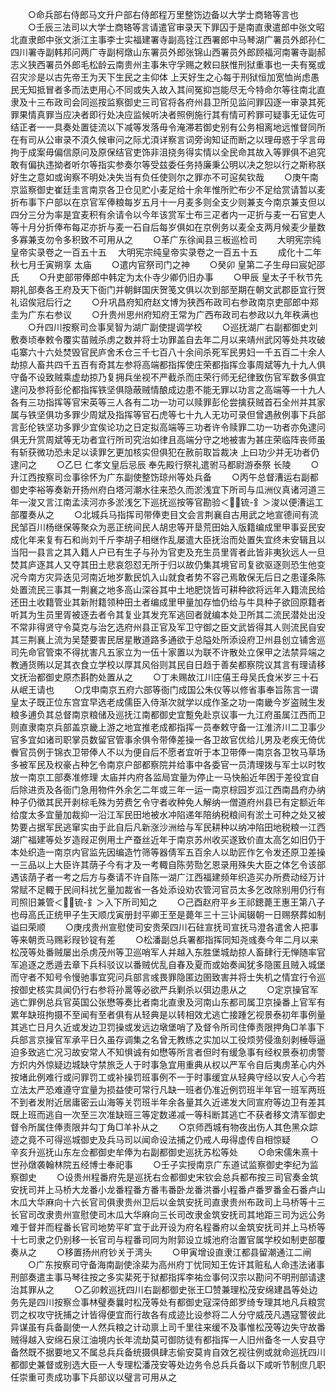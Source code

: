 <!-- { "loadSidebar": true } -->
　　○命兵部右侍郎马文升户部右侍郎程万里整饬边备以大学士商辂等言也
　　○壬辰三法司以大学士商辂等言请遣官审录天下罪囚于是南直隶遣郎中张文昭北直隶郎中张文浙江主事李士实福建署寺副高铨江西署郎中马琴湖广署员外郎孙仁四川署寺副韩邦问两广寺副柯燉山东署员外郎张锦山西署员外郎顾福河南署寺副郝志义狭西署员外郎毛松龄云南贵州主事朱守孚赐之敕曰朕惟刑狱重事也一夫有冤或召灾沴是以古先帝王为天下生民之主仰体  上天好生之心每于刑狱恒加宽恤尚虑愚民无知抵冒者多而法吏用心不同或失入故入其间冤抑岂能尽无今特命尔等往南北直隶及十三布政司会同巡按监察御史三司官将各府州县卫所见监问罪囚逐一审录其死罪果情真罪当应决者即行处决应监候听决者照例施行其有情可矜罪可疑事无证佐可结正者一一具奏处置徒流以下减等发落毋令淹滞若御史别有公务相离地远惟督同所在有司从公审录不湏久候审问之际尤湏详察言词旁询知证而断之以理毋惑于孚言毋拘于成案毋偏信原问及原保结官吏饰非沮挠务得实情以全民命其故入等罪俱不追究敢有偏执违拗者听尔等指实参奏尔等受兹委任务持廉秉公明以决之恕以行之斯称朕好生之意如或询察不明处决失当有负任使则尔之罪亦不可逭矣钦哉
　　○庚午南京监察御史崔廷圭言南京各卫仓见贮小麦足给十余年惟所贮布少不足给赏请暂以麦折布事下户部以在京官军俸粮每岁五月十一月麦多则全支少则兼支今南京兼支但以四分三分为率是宜麦积有余请令以今年该赏军士布三疋者内一疋折与麦一石官吏人等十月分折俸布每疋亦折与麦一石自后每岁俱如在京例务以麦全支两月候麦少量数多寡兼支勿令多积致不可用从之
　　○革广东徐闻县三板巡检司
　　大明宪宗纯皇帝实录卷之一百五十五
　大明宪宗纯皇帝实录卷之一百五十五
　　成化十二年秋七月壬寅朔享  太庙
　　○遣内官祭司门之神
　　○癸卯  皇第二子生母曰宸妃邵氏
　　○升吏部带俸郎中韩定为太仆寺少卿仍旧办事
　　○甲辰  皇太子千秋节先期礼部奏各王府及天下衙门并朝鲜国庆贺笺文俱以次到部至期在朝文武郡臣宜行贺礼诏俟冠后行之
　　○升巩昌府知府赵文博为狭西布政司右参政南京吏部郎中郑圭为广东右参议
　　○升贵州思州府知府王常为广西布政司右参政以九年秩满也
　　○升四川按察司佥事吴智为湖广副使提调学校
　　○巡抚湖广右副都御史刘敷奏顷奉敕令覆实苗贼杀虏之数并将士功罪盖自去年二月以来靖州武冈等处共攻破屯寨六十六处焚毁官民庐舍禾仓三千七百八十余间杀死军民男妇一千五百二十余人劫掠人畜共四千五百有奇其左参将高端都指挥使庄荣都指挥佥事周斌等九十九人俱守备不设致贼乘虚劫掠乃复拥兵坐视不严截杀而庄荣行师无纪律致伤官军数多俱宜逮问及参将彭伦都指挥铁坚俱隐蔽贼情酿成边患不能无罪以功言之高端等一十九人各有三功指挥等官宋英等三人各有二功一功可以赎罪彭伦尝擒获贼首石全州并其家属与铁坚俱功多罪少周斌及指挥等官石虎等七十九人无功可录但曾遇赦例事下兵部言彭伦铁坚功多罪少宜俟论功之日定拟高端等三功者许令赎罪二功一功者亦免逮问俱无升赏周斌等无功者宜行所司究治如律且高端分守之地被害为甚庄荣临阵丧师虽有斩获微功恐未足以读罪乞更加核实但俱犯在赦前取旨裁决  上曰功少并无功者仍逮问之
　　○乙巳  仁孝文皇后忌辰  奉先殿行祭礼遣驸马都尉游泰祭  长陵
　　○升江西按察司佥事徐怀为广东副使整饬琼州等处兵备
　　○丙午总督漕运右副都御史李裕等奏新开扬州府白塔河潮水往来恐久而淤浅宜下所司与瓜洲仪真诸河道三年一浚又言江南孟渎河亦多淤浅乞下巡抚巡按等官勘验＜锍-釒＞浚以便漕运工部覆奏从之
　　○北城兵马指挥司带俸吏目文会言荆襄自古用武之地宣德间有流民邹百川杨继保等聚众为恶正统间民人胡忠等开垦荒田始入版籍编成里甲事妥民安成化年来复有石和尚刘千斤李胡子相继作乱屡遣大臣抚治而处置失宜终未安辑且以当阳一县言之其入籍人户已有生子与孙为官吏及充生员里胥者此皆非夷狄远人一旦焚其庐逐其人又夺其田土悲哀怨怼无所于归以故仍集其境官司复欲驱逐则恐生他变况今南方灾异迭见河南近地岁歉民饥入山就食者势不容己焉敢保无后日之患谨条陈处置流民三事其一荆襄之地多高山深谷其中土地肥饶皆可耕种欲将远年入籍流民给还田土收籍管业其新附籍领种田土者编成里甲量加存恤仍给与牛具种子欲回原籍者听其为生员里胥被逐去者令其复业其发充军逃回者就编本处卫所其二流民潜处出没不常非得贤守令莫克与治乞选府州县正官及军卫守御之臣文武皆得其人则流民自安其三荆襄上流为吴楚要害民居星散道路多通欲于总隘处所添设府卫州县创立铺舍巡司先命官管束不得扰害凡五家立为一伍十家置以为联不许散处立保甲之法禁异端之教通货贿以足其衣食立学校以厚其风俗则其民自日趋于善矣都察院议其言有理请移文抚治都御史原杰斟酌处置从之
　　○丁未赐故江川庄僖王母吴氏食米岁三十石从岷王请也
　　○戊申南京五府六部等衙门成国公朱仪等以修省事奉旨陈言一谓  皇太子既正位东宫宜早选老成儒臣入侍渐次就学以成作圣之功一南畿今岁盗贼生发粮多逋负其总督南京粮储及巡抚江南都御史宜蹔免赴京议事一九江府虽属江西而卫则直隶南京兵部盖京畿上游之地宜推老成都指挥一员奉敕守备一江淮济川二卫事少官多宜如诸司职掌员数留官管事余俱令带俸差操一各卫故官优给儿男及老疾无倚优餋官员例于锦衣卫带俸人不以为便自后不愿者宜听于本卫带俸一南京各卫牧马草场多被军民及权豪占种乞令南京户部都察院并给事中各委官一员清理拨与军士以时牧放一南京工部奏准修理  太庙并内府各监局宜量为停止一马快船近年困于差役宜自后除进贡及各衙门急用物件外余乞二年或三年一运一南京棕园岁泒江西南昌府办纳种子仍徵其民开剥棕毛殊为劳费乞令守者收种免人解纳一僧道府州县已有定额近年给度太多宜量加裁抑一沿江军民田地被水冲陷递年陪纳税粮间有淤土可种之处又被势要占据军民逃窜实由于此自后凡新涨沙洲给与军民耕种以纳冲陷田地税粮一江西湖广福建等处岁造叚疋例用土产蚕丝近年于南京苏州收买遂致价直太高乞如旧仍于本处织造一南京内官监先因编造竹筛等器倩军五百余人以助匠作乞令发还原卫差操一三品以上大臣许其荫子今有才及一考輙自陈劳勚乞恩录用殊失大臣之体乞令该部遇该荫子者一考之后方与奏请不许自陈一湖广江西福建频年织造买办所费动经万计常赋不足輙于民间科扰乞量加裁省一各处添设劝农管河官员太多乞改除别用仍行有司照旧兼管＜锍-釒＞入下所司知之
　　○己酉赵府平乡王祁鏓薨王惠王第八子也母高氏正统甲子生天顺戊寅册封平卿王至是薨年三十三讣闻辍朝一日赐祭葬如制谥曰荣顺
　　○庚戌贵州宣慰使司安贵荣四川石砫宣抚司宣抚马澄各遣舍人把事等来朝贡马赐彩叚钞锭有差
　　○松潘副总兵署都指挥同知尧彧奏今年二月以来松茂等处番贼屡出杀虏茂州等卫巡哨军人并越入东胜堡城劫掠人畜肆行无惮随率官军追逐之悉遁去章下兵科驳议以番贼优乱自春及夏而或始奏闻犹多隐匿且贼入城堡而守者不知号令慢驰事宜究问兵部言彧畏罪隐匿边圉致害并将士失机之情宜行令巡按御史核实具闻仍行右参将孙暠等必欲严兵剿杀以弭边患从之
　　○定京操官军逃亡罪例总兵官英国公张懋等奏比者南北直隶及河南山东都司属卫京操番上官军有累年缺班拘摄不至闻有至者俱有从轻典是以转相效尤逃亡接踵乞视景泰初年事例量其逃亡日月久近或发边卫罚操或发远边墩堡哨了及督令所司住俸责限押角□羊事下兵部言京操官军承平日久虽存调集之名曾无教练之实加以工役烦劳侵渔刻剥棰辱逼迫多致逃亡况习故安常人不知惧诚有如懋等所言者但时有缓急事有经权景泰初虏警方炽内外惊疑边城缺守禁旅乏人于时事急宜用重典从权以严军令自后夷虏革心内外按堵此例难行或问罪罚工或补操罚班事例不一于时事缓宜从轻典守经以安人心今若立法太严恐难遵守宜量为损益使可常行凡缺一班者仍准近例罚班半年官一班军两班不到者发附近居庸密云山海等关罚班半年余各量其久近递发大同宣府等边卫有差其既上班而逃自一次至三次准缺班三等定数递减一等科断其逃亡不获者移文清军御史督令所属住俸责限并勾丁角□羊补从之
　　○京师西城有物夜出伤人其色黑众踪迹之竟不可得巡城御史及兵马司以闻命设法捕之仍戒人毋得虚传自相惊疑
　　○辛亥升巡抚山东左佥都御史牟俸为右副都御史巡抚苏松等处
　　○命宋儒朱熹十世孙燉袭翰林院五经博士奉祀事
　　○壬子实授南京广东道试监察御史李纪为监察御史
　　○设贵州程番府先是巡抚右佥都御史宋钦会总兵都布按三司官奏金筑安抚司并上马桥大龙番小龙番程番方番韦番卧龙番洪番小程番卢番罗番金石番卢山木瓜大华麻向十六长官司俱隶贵州卫后以金筑安抚司直隶贵州布政司上马桥等十三长官司改隶贵州宣慰使司木瓜大华麻向三长司改隶金筑安抚司其地距三司为远公务难于督并而程番长官司地势平旷宜于此开设为府名程番府以金筑安抚司并上马桥等十七司隶之仍别移一长官司与程番司同为附郭设立城池府治置官属学校如制吏部覆奏从之
　　○移置扬州府钞关于湾头
　　○甲寅增设直隶江都县留潮通江二闸
　　○广东按察司守备海南副使涂棐为高州府丁忧同知王佐讦其赃私人命违法诸事刑部奏遣主事马琴往按之多实棐死于狱都指挥李祐佥事何汉宗以勘问不明刑部请逮治其罪从之
　　○乙卯敕巡抚四川右副都御史张王□赞兼理松茂安绵建昌等处边务先是四川按察佥事林璧奏曩时松茂等处有都御史寇深侍郎罗绮专理其地凡兵粮赏罚之权攻守抚捕之计皆得便宜而行故各有成迹比设参将二人分守威茂凡遇寇警彼此异谋虽有兵备副使一人然兵粮之计动禀上司千里往来缓不及事惟松茂等边失守故番贼得越入安绵石泉江油境内长年流劫莫可御防徒有都指挥一人旧州备冬一人安县守备然既不据要地又不属总兵兵备统摄俱肆志偷安莫肯自效乞视往例或就命巡抚四川都御史兼督或别选大臣一人专理松潘茂安等处边务令总兵兵备以下咸听节制庶几职任崇重可责成功事下兵部议以璧言可用从之
